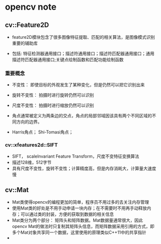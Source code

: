 # opencv note 

## cv::Feature2D

* feature2D模块包含了很多图像特征提取、匹配的相关算法，是图像模式识别重要的辅助库

* 包括: 特征检测器通用接口；描述符通用接口；描述符匹配器通用接口；通用描述符匹配器通用接口;关键点绘制函数和匹配功能绘制函数

### 重要概念

* 不变性： 即使目标的外观发生了某种变化，但是仍然可以把它识别出来
* 旋转不变性： 拍摄时进行旋转仍然可以识别
* 尺度不变性： 拍摄时进行缩放仍然可以识别

* 角点通常被定义为两条边的交点，角点的局部邻域因该具有两个不同区域的不同方向的边界。
* Harris角点； Shi-Tomasi角点；

### cv::xfeatures2d::SIFT

* SIFT， scaleInvariant Feature Transform，尺度不变特征变换算法
* 描述128维，512字节
* 具有尺度不变性，旋转不变性；计算精度高，但是内存消耗大，计算量大速度慢


### 

## cv::Mat

* Mat类使得opencv的编程更加的简单，程序员不用过多的去关注内存管理
* 使用Mat类的好处是不用手动申请一块内存；在不需要时不用再手动释放内存；可以通过类的封装，方便的获取到数据的相关信息
* Mat类分为两个部分： 矩阵头和矩阵数据。Mat数据量通常很大，因此opencv Mat的做法时只复制其矩阵头信息，而矩阵数据采用引用的方式，即多个Mat对象共享同一个数据，这里使用的原理类似C++11中的共享指针
* 